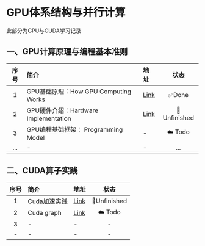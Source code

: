 # GPU体系结构与并行计算

此部分为GPU与CUDA学习记录

## 一、GPU计算原理与编程基本准则

| 序号 | 简介       | 地址 | 状态|
|:---:|:---- |:--- |:---:| 
| 1 | GPU基础原理：How GPU Computing Works |[Link](./GPU_00.md)| ✅Done|
| 2 |GPU硬件介绍：Hardware Implementation|[Link](GPU_01.md)| 🚧Unfinished|
| 3 |GPU编程基础框架： Programming Model|-| ☁️ Todo|
| ... |-|-| ...|


## 二、CUDA算子实践

| 序号 | 简介   | 地址 | 状态|
|:---:|:---- |:--- |:---:|
| 1 |Cuda加速实践|[Link](./Cuda_00.md)|🚧Unfinished|
| 2 |Cuda graph|[Link](./Cuda_01.md)| ☁️ Todo|
| 3 |-|-| -|
| - |-|-| -|


